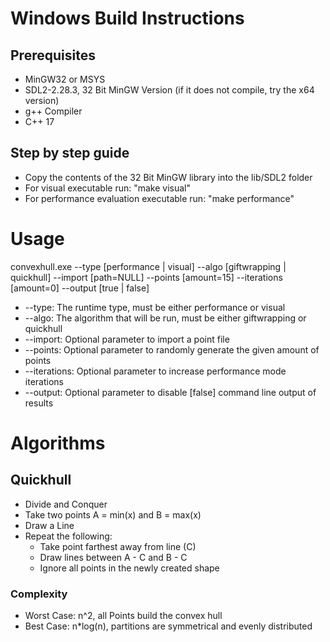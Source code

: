 # Windows Build Instructions
## Prerequisites
* MinGW32 or MSYS
* SDL2-2.28.3, 32 Bit MinGW Version (if it does not compile, try the x64 version)
* g++ Compiler
* C++ 17

## Step by step guide
* Copy the contents of the 32 Bit MinGW library into the lib/SDL2 folder
* For visual executable run: "make visual"
* For performance evaluation executable run: "make performance"

# Usage

convexhull.exe --type [performance | visual] --algo [giftwrapping | quickhull] --import [path=NULL] --points [amount=15] --iterations [amount=0] --output [true | false]

* --type: The runtime type, must be either performance or visual
* --algo: The algorithm that will be run, must be either giftwrapping or quickhull
* --import: Optional parameter to import a point file
* --points: Optional parameter to randomly generate the given amount of points
* --iterations: Optional parameter to increase performance mode iterations
* --output: Optional parameter to disable [false] command line output of results

# Algorithms

## Quickhull
* Divide and Conquer
* Take two points A = min(x) and B = max(x)
* Draw a Line
* Repeat the following:
    * Take point farthest away from line (C)
    * Draw lines between A - C and B - C
    * Ignore all points in the newly created shape

### Complexity
* Worst Case: n^2, all Points build the convex hull
* Best Case: n*log(n), partitions are symmetrical and evenly distributed
